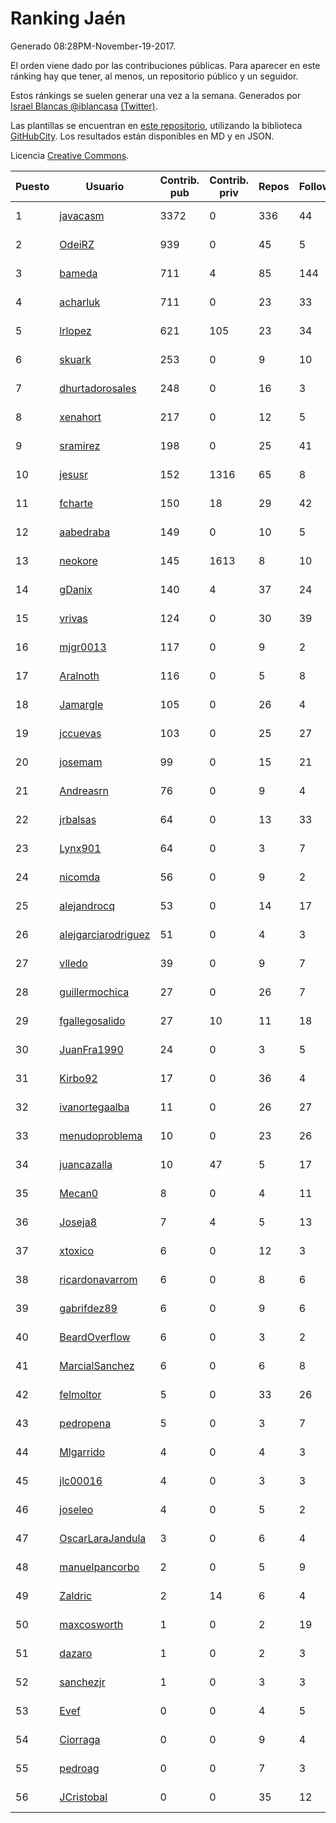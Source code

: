 # Ranking Jaén

Generado 08:28PM-November-19-2017.

El orden viene dado por las contribuciones públicas. Para aparecer en este ránking hay que tener, al menos, un repositorio público y un seguidor.

Estos ránkings se suelen generar una vez a la semana. Generados por [Israel Blancas @iblancasa](https://github.com/iblancasa/) [(Twitter)](https://twitter.com/iblancasa).

Las plantillas se encuentran en [este repositorio](https://github.com/iblancasa/GH-Spanish-Ranking), utilizando la biblioteca [GitHubCity](https://github.com/iblancasa/GitHubCity). Los resultados están disponibles en MD y en JSON.

Licencia [Creative Commons](https://creativecommons.org/licenses/by/4.0/).

| Puesto   |  Usuario  | Contrib. pub | Contrib. priv |Repos| Followers | Desde |  Avatar  |
|----------|-----------|--------------|---------------|-----|-----------|-------|----------|
|1|[javacasm](https://github.com/javacasm)|3372|0|336|44|2013-03-12|![javacasm](https://avatars0.githubusercontent.com/u/3841695)|
|2|[OdeiRZ](https://github.com/OdeiRZ)|939|0|45|5|2014-10-01|![OdeiRZ](https://avatars3.githubusercontent.com/u/8981290)|
|3|[bameda](https://github.com/bameda)|711|4|85|144|2011-06-26|![bameda](https://avatars1.githubusercontent.com/u/877218)|
|4|[acharluk](https://github.com/acharluk)|711|0|23|33|2013-08-03|![acharluk](https://avatars0.githubusercontent.com/u/5154281)|
|5|[lrlopez](https://github.com/lrlopez)|621|105|23|34|2011-01-04|![lrlopez](https://avatars3.githubusercontent.com/u/547387)|
|6|[skuark](https://github.com/skuark)|253|0|9|10|2010-10-26|![skuark](https://avatars3.githubusercontent.com/u/454382)|
|7|[dhurtadorosales](https://github.com/dhurtadorosales)|248|0|16|3|2016-09-19|![dhurtadorosales](https://avatars3.githubusercontent.com/u/22294592)|
|8|[xenahort](https://github.com/xenahort)|217|0|12|5|2016-03-30|![xenahort](https://avatars3.githubusercontent.com/u/18160833)|
|9|[sramirez](https://github.com/sramirez)|198|0|25|41|2010-12-02|![sramirez](https://avatars0.githubusercontent.com/u/506548)|
|10|[jesusr](https://github.com/jesusr)|152|1316|65|8|2011-12-11|![jesusr](https://avatars1.githubusercontent.com/u/1256168)|
|11|[fcharte](https://github.com/fcharte)|150|18|29|42|2014-08-05|![fcharte](https://avatars0.githubusercontent.com/u/8365501)|
|12|[aabedraba](https://github.com/aabedraba)|149|0|10|5|2017-04-19|![aabedraba](https://avatars2.githubusercontent.com/u/27779735)|
|13|[neokore](https://github.com/neokore)|145|1613|8|10|2011-07-25|![neokore](https://avatars3.githubusercontent.com/u/938057)|
|14|[gDanix](https://github.com/gDanix)|140|4|37|24|2011-10-10|![gDanix](https://avatars0.githubusercontent.com/u/1117657)|
|15|[vrivas](https://github.com/vrivas)|124|0|30|39|2012-12-14|![vrivas](https://avatars3.githubusercontent.com/u/3046042)|
|16|[mjgr0013](https://github.com/mjgr0013)|117|0|9|2|2014-10-01|![mjgr0013](https://avatars2.githubusercontent.com/u/8981247)|
|17|[Aralnoth](https://github.com/Aralnoth)|116|0|5|8|2011-04-06|![Aralnoth](https://avatars2.githubusercontent.com/u/712551)|
|18|[Jamargle](https://github.com/Jamargle)|105|0|26|4|2015-03-24|![Jamargle](https://avatars3.githubusercontent.com/u/11638357)|
|19|[jccuevas](https://github.com/jccuevas)|103|0|25|27|2013-04-10|![jccuevas](https://avatars3.githubusercontent.com/u/4116619)|
|20|[josemam](https://github.com/josemam)|99|0|15|21|2015-03-14|![josemam](https://avatars1.githubusercontent.com/u/11481209)|
|21|[Andreasrn](https://github.com/Andreasrn)|76|0|9|4|2016-03-31|![Andreasrn](https://avatars1.githubusercontent.com/u/18190696)|
|22|[jrbalsas](https://github.com/jrbalsas)|64|0|13|33|2010-08-07|![jrbalsas](https://avatars1.githubusercontent.com/u/356995)|
|23|[Lynx901](https://github.com/Lynx901)|64|0|3|7|2014-11-11|![Lynx901](https://avatars0.githubusercontent.com/u/9676003)|
|24|[nicomda](https://github.com/nicomda)|56|0|9|2|2013-06-13|![nicomda](https://avatars1.githubusercontent.com/u/4690565)|
|25|[alejandrocq](https://github.com/alejandrocq)|53|0|14|17|2010-05-20|![alejandrocq](https://avatars2.githubusercontent.com/u/282431)|
|26|[alejgarciarodriguez](https://github.com/alejgarciarodriguez)|51|0|4|3|2015-12-19|![alejgarciarodriguez](https://avatars0.githubusercontent.com/u/16359911)|
|27|[vlledo](https://github.com/vlledo)|39|0|9|7|2011-03-28|![vlledo](https://avatars3.githubusercontent.com/u/695429)|
|28|[guillermochica](https://github.com/guillermochica)|27|0|26|7|2014-10-20|![guillermochica](https://avatars3.githubusercontent.com/u/9317092)|
|29|[fgallegosalido](https://github.com/fgallegosalido)|27|10|11|18|2015-03-24|![fgallegosalido](https://avatars1.githubusercontent.com/u/11628855)|
|30|[JuanFra1990](https://github.com/JuanFra1990)|24|0|3|5|2015-10-22|![JuanFra1990](https://avatars2.githubusercontent.com/u/15248743)|
|31|[Kirbo92](https://github.com/Kirbo92)|17|0|36|4|2011-01-12|![Kirbo92](https://avatars2.githubusercontent.com/u/559575)|
|32|[ivanortegaalba](https://github.com/ivanortegaalba)|11|0|26|27|2013-10-16|![ivanortegaalba](https://avatars3.githubusercontent.com/u/5699976)|
|33|[menudoproblema](https://github.com/menudoproblema)|10|0|23|26|2011-08-12|![menudoproblema](https://avatars3.githubusercontent.com/u/976187)|
|34|[juancazalla](https://github.com/juancazalla)|10|47|5|17|2015-03-24|![juancazalla](https://avatars3.githubusercontent.com/u/11631002)|
|35|[Mecan0](https://github.com/Mecan0)|8|0|4|11|2013-06-11|![Mecan0](https://avatars1.githubusercontent.com/u/4668637)|
|36|[Joseja8](https://github.com/Joseja8)|7|4|5|13|2014-07-12|![Joseja8](https://avatars0.githubusercontent.com/u/8145991)|
|37|[xtoxico](https://github.com/xtoxico)|6|0|12|3|2012-08-07|![xtoxico](https://avatars0.githubusercontent.com/u/2110997)|
|38|[ricardonavarrom](https://github.com/ricardonavarrom)|6|0|8|6|2012-11-20|![ricardonavarrom](https://avatars2.githubusercontent.com/u/2845589)|
|39|[gabrifdez89](https://github.com/gabrifdez89)|6|0|9|6|2013-02-26|![gabrifdez89](https://avatars0.githubusercontent.com/u/3704317)|
|40|[BeardOverflow](https://github.com/BeardOverflow)|6|0|3|2|2013-04-13|![BeardOverflow](https://avatars1.githubusercontent.com/u/4147595)|
|41|[MarcialSanchez](https://github.com/MarcialSanchez)|6|0|6|8|2015-10-03|![MarcialSanchez](https://avatars0.githubusercontent.com/u/14955899)|
|42|[felmoltor](https://github.com/felmoltor)|5|0|33|26|2011-06-13|![felmoltor](https://avatars2.githubusercontent.com/u/846513)|
|43|[pedropena](https://github.com/pedropena)|5|0|3|7|2011-06-07|![pedropena](https://avatars0.githubusercontent.com/u/834583)|
|44|[Mlgarrido](https://github.com/Mlgarrido)|4|0|4|3|2012-11-13|![Mlgarrido](https://avatars0.githubusercontent.com/u/2791173)|
|45|[jlc00016](https://github.com/jlc00016)|4|0|3|3|2015-06-05|![jlc00016](https://avatars1.githubusercontent.com/u/12764652)|
|46|[joseleo](https://github.com/joseleo)|4|0|5|2|2015-03-19|![joseleo](https://avatars2.githubusercontent.com/u/11560011)|
|47|[OscarLaraJandula](https://github.com/OscarLaraJandula)|3|0|6|4|2016-09-19|![OscarLaraJandula](https://avatars0.githubusercontent.com/u/22294687)|
|48|[manuelpancorbo](https://github.com/manuelpancorbo)|2|0|5|9|2014-11-04|![manuelpancorbo](https://avatars1.githubusercontent.com/u/9550738)|
|49|[Zaldric](https://github.com/Zaldric)|2|14|6|4|2016-03-29|![Zaldric](https://avatars0.githubusercontent.com/u/18138275)|
|50|[maxcosworth](https://github.com/maxcosworth)|1|0|2|19|2010-09-06|![maxcosworth](https://avatars1.githubusercontent.com/u/389437)|
|51|[dazaro](https://github.com/dazaro)|1|0|2|3|2014-10-08|![dazaro](https://avatars1.githubusercontent.com/u/9086676)|
|52|[sanchezjr](https://github.com/sanchezjr)|1|0|3|3|2013-12-17|![sanchezjr](https://avatars0.githubusercontent.com/u/6205905)|
|53|[Evef](https://github.com/Evef)|0|0|4|5|2012-12-15|![Evef](https://avatars1.githubusercontent.com/u/3052550)|
|54|[Ciorraga](https://github.com/Ciorraga)|0|0|9|4|2013-11-08|![Ciorraga](https://avatars1.githubusercontent.com/u/5888071)|
|55|[pedroag](https://github.com/pedroag)|0|0|7|3|2013-09-23|![pedroag](https://avatars1.githubusercontent.com/u/5517655)|
|56|[JCristobal](https://github.com/JCristobal)|0|0|35|12|2014-09-23|![JCristobal](https://avatars3.githubusercontent.com/u/8878426)|
